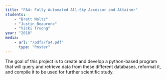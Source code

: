 ```yaml
---
title: "FA4: Fully Automated All-Sky Accessor and Attainer"
students:
    - "Brett Woltz"
    - "Justin Beaurone"
    - "Vicki Truong"
year: "2018"
media:
    - url: "/pdfs/fa4.pdf"
      type: "Poster"
---
```

The goal of this project is to create and develop a python-based program that will query and retrieve data from these different databases, reformat it, and compile it to be used for further scientific study.
